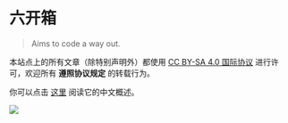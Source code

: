 # 六开箱
> Aims to code a way out.

本站点上的所有文章（除特别声明外）都使用 [CC BY-SA 4.0 国际协议](LICENSE) 进行许可，欢迎所有 **遵照协议规定** 的转载行为。

你可以点击 [这里](https://creativecommons.org/licenses/by-sa/4.0/deed.zh) 阅读它的中文概述。

![](https://mirrors.creativecommons.org/presskit/buttons/88x31/svg/by-sa.svg)
